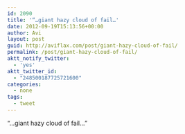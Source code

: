 ```yaml
---
id: 2090
title: '“…giant hazy cloud of fail…'
date: 2012-09-19T15:13:56+00:00
author: Avi
layout: post
guid: http://aviflax.com/post/giant-hazy-cloud-of-fail/
permalink: /post/giant-hazy-cloud-of-fail/
aktt_notify_twitter:
  - 'yes'
aktt_twitter_id:
  - "248500187725721600"
categories:
  - none
tags:
  - tweet
---
```

“…giant hazy cloud of fail…”